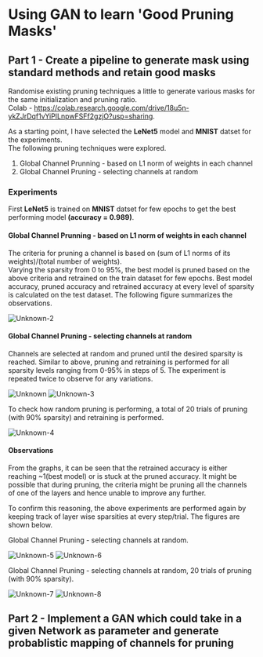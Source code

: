 # Using GAN to learn 'Good Pruning Masks'    

## Part 1 - Create a pipeline to generate mask using standard methods and retain good masks  
Randomise existing pruning techniques a little to generate various masks for the same initialization and pruning ratio.   
Colab - https://colab.research.google.com/drive/18u5n-ykZJrDqf1vYiPILnpwFSFf2gzjO?usp=sharing.  
   
As a starting point, I have selected the **LeNet5** model and **MNIST** datset for the experiments.   
The following pruning techniques were explored.   
1. Global Channel Prunning - based on L1 norm of weights in each channel
2. Global Channel Pruning - selecting channels at random

### Experiments    
First **LeNet5** is trained on **MNIST** datset for few epochs to get the best performing model **(accuracy = 0.989)**.  

#### Global Channel Prunning - based on L1 norm of weights in each channel    
The criteria for pruning a channel is based on (sum of L1 norms of its weights)/(total number of weights).   
Varying the sparsity from 0 to 95%, the best model is pruned based on the above criteria and retrained on the train dataset for few epochs.
Best model accuracy, pruned accuracy and retrained accuracy at every level of sparsity is calculated on the test dataset. The following figure summarizes the observations.   

![Unknown-2](https://user-images.githubusercontent.com/94199007/221704789-25f84193-e0ba-47f6-851e-cfcb4dc8d07d.png)

#### Global Channel Pruning - selecting channels at random    
Channels are selected at random and pruned until the desired sparsity is reached. Similar to above, pruning and retraining is performed for all sparsity levels ranging from 0-95% in steps of 5. The experiment is repeated twice to observe for any variations.

![Unknown](https://user-images.githubusercontent.com/94199007/221708640-3052e366-2775-412f-bd2b-e4d81d225a29.png)
![Unknown-3](https://user-images.githubusercontent.com/94199007/221708735-62eef9f3-19d4-46c2-bfc1-636760f5c814.png)


To check how random pruning is performing, a total of 20 trials of pruning (with 90% sparsity) and retraining is performed. 

![Unknown-4](https://user-images.githubusercontent.com/94199007/221708911-53a5eaaf-a580-4ab6-9447-7edb5fc9b716.png)

#### Observations   
From the graphs, it can be seen that the retrained accuracy is either reaching ~1(best model) or is stuck at the pruned accuracy. It might be possible that during pruning, the criteria might be pruning all the channels of one of the layers and hence unable to improve any further.   

To confirm this reasoning, the above experiments are performed again by keeping track of layer wise sparsities at every step/trial. The figures are shown below.   

Global Channel Pruning - selecting channels at random.   

![Unknown-5](https://user-images.githubusercontent.com/94199007/221711567-23a96c72-c32b-4be8-8dd8-ee61d31799f4.png)
![Unknown-6](https://user-images.githubusercontent.com/94199007/221711598-d404c60e-2e5e-4c1d-8c65-41504d9e05fa.png)


Global Channel Pruning - selecting channels at random, 20 trials of pruning (with 90% sparsity).  

![Unknown-7](https://user-images.githubusercontent.com/94199007/221711732-69876cd7-278f-46d2-a375-a008d58d0aea.png)
![Unknown-8](https://user-images.githubusercontent.com/94199007/221711764-1f1f6077-a63c-4dc6-99a4-bcfb48266f80.png)


## Part 2 - Implement a GAN which could take in a given Network as parameter and generate probablistic mapping of channels for pruning     

